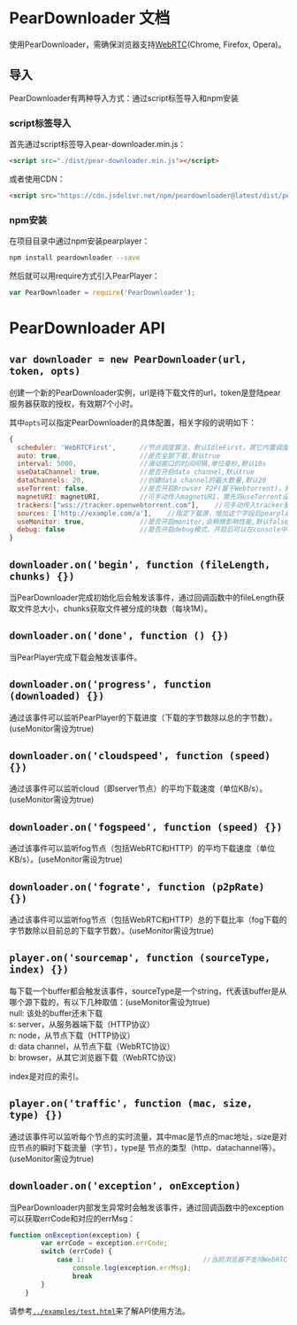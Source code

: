 # PearDownloader 文档

使用PearDownloader，需确保浏览器支持[WebRTC](https://en.wikipedia.org/wiki/WebRTC)(Chrome, Firefox, Opera)。

## 导入
PearDownloader有两种导入方式：通过script标签导入和npm安装

### script标签导入
首先通过script标签导入pear-downloader.min.js：
```html
<script src="./dist/pear-downloader.min.js"></script>
```
或者使用CDN：
```html
<script src="https://cdn.jsdelivr.net/npm/peardownloader@latest/dist/pear-downloader.min.js"></script>
```

### npm安装
在项目目录中通过npm安装pearplayer：
```bash
npm install peardownloader --save
```
然后就可以用require方式引入PearPlayer：
```js
var PearDownloader = require('PearDownloader');
```

# PearDownloader API

## `var downloader = new PearDownloader(url, token, opts)`

创建一个新的PearDownloader实例，url是待下载文件的url，token是登陆pear服务器获取的授权，有效期7个小时。

其中`opts`可以指定PearDownloader的具体配置，相关字段的说明如下：

```js
{
  scheduler: 'WebRTCFirst',      //节点调度算法，默认IdleFirst，其它内置调度算法有“WebRTCFirst“和”CloudFirst”
  auto: true,                    //是否全部下载,默认true
  interval: 5000,                //滑动窗口的时间间隔,单位毫秒,默认10s
  useDataChannel: true,          //是否开启data channel,默认true
  dataChannels: 20,              //创建data channel的最大数量,默认20
  useTorrent: false,             //是否开启Browser P2P(基于Webtorrent)，默认true
  magnetURI: magnetURI,          //可手动传入magnetURI，需先将useTorrent设为true
  trackers:["wss://tracker.openwebtorrent.com"],    //可手动传入tracker服务器，需先将useTorrent设为true
  sources: ['http://example.com/a'],    //指定下载源，增加这个字段后pearplayer不会再向后台请求节点，建议下载源多于5个以保证流畅播放
  useMonitor: true,              //是否开启monitor,会稍微影响性能,默认false
  debug: false                   //是否开启debug模式，开启后可以在console中查看log，默认false
}
```

## `downloader.on('begin', function (fileLength, chunks) {})`

当PearDownloader完成初始化后会触发该事件，通过回调函数中的fileLength获取文件总大小，chunks获取文件被分成的块数（每块1M）。

## `downloader.on('done', function () {})`

当PearPlayer完成下载会触发该事件。

## `downloader.on('progress', function (downloaded) {})`

通过该事件可以监听PearPlayer的下载进度（下载的字节数除以总的字节数）。(useMonitor需设为true)

## `downloader.on('cloudspeed', function (speed) {})`

通过该事件可以监听cloud（即server节点）的平均下载速度（单位KB/s）。(useMonitor需设为true)

## `downloader.on('fogspeed', function (speed) {})`

通过该事件可以监听fog节点（包括WebRTC和HTTP）的平均下载速度（单位KB/s）。(useMonitor需设为true)

## `downloader.on('fograte', function (p2pRate) {})`

通过该事件可以监听fog节点（包括WebRTC和HTTP）总的下载比率（fog下载的字节数除以目前总的下载字节数）。(useMonitor需设为true)

## `player.on('sourcemap', function (sourceType, index) {})`

每下载一个buffer都会触发该事件，sourceType是一个string，代表该buffer是从哪个源下载的，有以下几种取值：(useMonitor需设为true)<br/>
null: 该处的buffer还未下载<br/>
s: server，从服务器端下载（HTTP协议）<br/>
n: node，从节点下载（HTTP协议）<br/>
d: data channel，从节点下载（WebRTC协议）<br/>
b: browser，从其它浏览器下载（WebRTC协议）<br/>

index是对应的索引。

## `player.on('traffic', function (mac, size, type) {})`
通过该事件可以监听每个节点的实时流量，其中mac是节点的mac地址，size是对应节点的瞬时下载流量（字节），type是
节点的类型（http、datachannel等）。(useMonitor需设为true)

## `downloader.on('exception', onException)`

当PearDownloader内部发生异常时会触发该事件，通过回调函数中的exception可以获取errCode和对应的errMsg：
```js
function onException(exception) {
        var errCode = exception.errCode;
        switch (errCode) {
            case 1:                              //当前浏览器不支持WebRTC
                console.log(exception.errMsg);
                break
        }
    }
```

请参考[`../examples/test.html`](/examples/download.html)来了解API使用方法。



